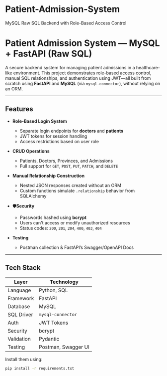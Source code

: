 # Patient-Admission-System
MySQL Raw SQL Backend with Role-Based Access Control
# Patient Admission System — MySQL + FastAPI (Raw SQL)

A secure backend system for managing patient admissions in a healthcare-like environment. This project demonstrates role-based access control, manual SQL relationships, and authentication using JWT—all built from scratch using **FastAPI** and **MySQL** (via `mysql-connector`), without relying on an ORM.

---

## Features

- **Role-Based Login System**
  - Separate login endpoints for **doctors** and **patients**
  - JWT tokens for session handling
  - Access restrictions based on user role

- **CRUD Operations**
  - Patients, Doctors, Provinces, and Admissions
  - Full support for `GET`, `POST`, `PUT`, `PATCH`, and `DELETE`

- **Manual Relationship Construction**
  - Nested JSON responses created without an ORM
  - Custom functions simulate `.relationship` behavior from SQLAlchemy

- 🛡**Security**
  - Passwords hashed using **bcrypt**
  - Users can't access or modify unauthorized resources
  - Status codes: `200`, `201`, `204`, `400`, `403`, `404`

- **Testing**
  - Postman collection & FastAPI’s Swagger/OpenAPI Docs

---

## Tech Stack

| Layer           | Technology         |
|-----------------|--------------------|
| Language        | Python, SQL        |
| Framework       | FastAPI            |
| Database        | MySQL              |
| SQL Driver      | `mysql-connector`  |
| Auth            | JWT Tokens         |
| Security        | bcrypt             |
| Validation      | Pydantic           |
| Testing         | Postman, Swagger UI|

Install them using:

```bash
pip install -r requirements.txt
